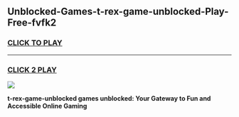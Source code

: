 
## Unblocked-Games-t-rex-game-unblocked-Play-Free-fvfk2
<h3>
<a href="https://premium76.site?title=t-rex-game-unblocked&ref=18A1">CLICK TO PLAY</a></h3>
<hr>

<h3>
<a href="https://premium76.site?title=t-rex-game-unblocked&ref=18A1">CLICK 2 PLAY</a>
  
</h3>

<a href="https://premium76.site?title=t-rex-game-unblocked&ref=18A1"><img src="https://clearcache.store/games.png"></a>


**t-rex-game-unblocked games unblocked: Your Gateway to Fun and Accessible Online Gaming**
